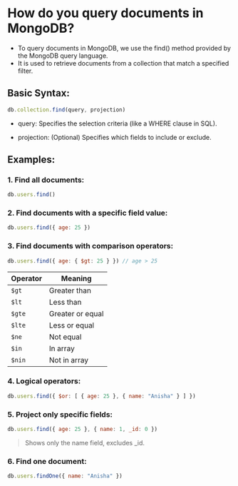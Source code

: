 # How do you query documents in MongoDB?

- To query documents in MongoDB, we use the find() method provided by the MongoDB query language.
-  It is used to retrieve documents from a collection that match a specified filter.

## Basic Syntax:
```javascript
db.collection.find(query, projection)
```
- query: Specifies the selection criteria (like a WHERE clause in SQL).

- projection: (Optional) Specifies which fields to include or exclude.

## Examples:
### 1. Find all documents:
```javascript
db.users.find()
```
### 2. Find documents with a specific field value:
```javascript
db.users.find({ age: 25 })
```
### 3. Find documents with comparison operators:
```javascript
db.users.find({ age: { $gt: 25 } }) // age > 25
```

| Operator | Meaning          |
|----------|------------------|
| `$gt`    | Greater than     |
| `$lt`    | Less than        |
| `$gte`   | Greater or equal |
| `$lte`   | Less or equal    |
| `$ne`    | Not equal        |
| `$in`    | In array         |
| `$nin`   | Not in array     |


### 4. Logical operators:
```javascript
db.users.find({ $or: [ { age: 25 }, { name: "Anisha" } ] })
```
### 5. Project only specific fields:
```javascript
db.users.find({ age: 25 }, { name: 1, _id: 0 })
```
> Shows only the name field, excludes _id.

### 6. Find one document:
```javascript
db.users.findOne({ name: "Anisha" })
```
